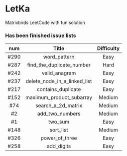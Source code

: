 # LetKa
Matrixbirds LeetCode with fun solution

### Has been finished issue lists


| num | Title | Difficulty |
|:---:|:-----:| :--------: |  
|#290| word_pattern | Easy |
|#287| find_the_duplicate_number | Hard |
|#242| valid_anagram | Easy |
|#237| delete_node_in_a_linked_list | Easy |
|#217| contains_duplicate | Easy |
|#152| maximum_product_subarray | Medium |
|#74 | search_a_2d_matrix | Medium |
|#2  | add_two_numbers | Medium |
|#1  | two_sum | Easy |
|#148| sort_list | Medium |
|#326| power_of_three | Easy |
|#258| add_digits | Easy |
